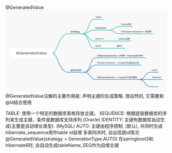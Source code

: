 @GeneratedValue
![](img/001.png)
@GeneratedValue注解的主要作用是:
声明主键的生成策略. 很自然的, 它需要和@Id结合使用

TABLE:          使用一个特定的数据库表格存放主键。
SEQUENCE:       根据底层数据库的序列来生成主键，条件是数据库支持序列.(Oracle)
IDENTITY:       主键有数据库自动生成(主要是自动增长类型). (MySQL)
AUTO:           主键由程序控制. (默认), 并同时生成hibernate_sequence用作table id自增
                多表同共时, 会出现跳id情况
@GeneratedValue(strategy = GenerationType.AUTO)
在springboot3和hibernate6时, 会自动生成tableName_SEQ作为自增主键



